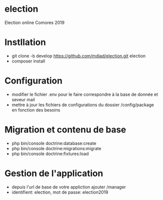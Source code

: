 # election
Election online Comores 2019

# Instllation
- git clone -b develop https://github.com/mdjad/election.git election
- composer install 

# Configuration
- modifier le fichier .env pour le faire correspondre à la base de donnée et seveur mail
- mettre à jour les fichiers de configurations du dossier /config/package en fonction des besoins


# Migration et contenu de base

- php bin/console doctrine:database:create
- php bin/console doctrine:migrations:migrate
- php bin/console doctrine:fixtures:load

# Gestion de l'application 

- depuis l'url de base de votre appliction ajouter /manager
- identifient: election, mot de passe: election2019
